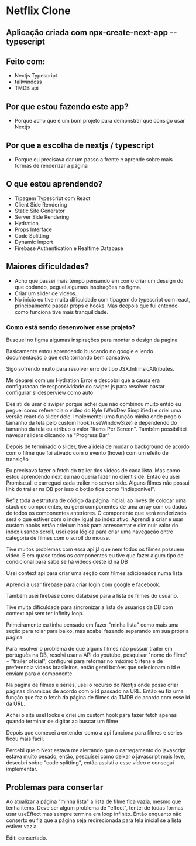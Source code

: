 # Netflix Clone

## Aplicação criada com npx-create-next-app --typescript

## Feito com:

- Nextjs Typescript
- tailwindcss
- TMDB api

## Por que estou fazendo este app?

- Porque acho que é um bom projeto para demonstrar que consigo usar Nextjs

## Por que a escolha de nextjs / typescript

- Porque eu precisava dar um passo a frente e aprende sobre mais formas de renderizar a página

## O que estou aprendendo?

- Tipagem Typescript com React
- Client Side Rendering
- Static Site Generator
- Server Side Rendering
- Hydration
- Props Interface
- Code Splitting
- Dynamic import
- Firebase Authentication e Realtime Database

## Maiores dificuldades?

- Acho que passei mais tempo pensando em como criar um dessign do que codando, peguei algumas inspirações no figma.
- Criar um slider de videos.
- No início eu tive muita dificuldade com tipagem do typescript com react, principalmente passar props e hooks. Mas deepois que fui entendo como funciona tive mais tranquilidade.

### Como está sendo desenvolver esse projeto?

Busquei no figma algumas inspirações para montar o design da página

Basicamente estou aprendendo buscando no google e lendo documentação o que está tornando bem cansativo.

Sigo sofrendo muito para resolver erro de tipo JSX.IntrinsicAttributes.

Me deparei com um Hydration Error e descobri que a causa era configuracao de responsividade do swiper js para resolver bastar configurar slidesperview como auto

Desisti de usar o swiper porque achei que não combinou muito então eu peguei como referencia o video do Kyle (WebDev Simplified) e criei uma versão react do slider dele. Implementei uma função minha onde pego o tamanho da tela pelo custom hook (useWindowSize) e dependendo do tamanho da tela eu atribuo o valor "Items Per Screen". Também possibilitei navegar sliders clicando na "Progress Bar"

Depois de terminado o slider, tive a ideia de mudar o background de acordo com o filme que foi ativado com o evento (hover) com um efeito de transição

Eu precisava fazer o fetch do trailer dos videos de cada lista. Mas como estou aprendendo next eu não queria fazer no client side. Então eu usei Promise.all e carreguei cada trailer no server side. Alguns filmes não possui link do trailer na DB por isso o botão fica como "indisponivel".

Refiz toda a estrutura de código da página inicial, ao invés de colocar uma stack de componentes, eu gerei componentes de uma array com os dados de todos os componentes anteriores. O componente que será renderizado será o que estiver com o index igual ao index ativo.
Aprendi a criar e usar custom hooks então criei um hook para acrescentar e diminuir valor do index usando scroll, usei essa lógica para criar uma navegação entre categoria de filmes com o scroll do mouse.

Tive muitos problemas com essa api já que nem todos os filmes possuem video. E em quase todos os componentes eu tive que fazer algum tipo de condicional para sabe se há videos deste id na DB

Usei context api para criar uma seção com filmes adicionados numa lista

Aprendi a usar firebase para criar login com google e facebook.

Também usei firebase como database para a lista de filmes do usuario.

Tive muita dificuldade para sincronizar a lista de usuarios da DB com context api sem ter infinity loop.

Primeiramente eu tinha pensado em fazer "minha lista" como mais uma seção para rolar para baixo, mas acabei fazendo separando em sua própria página

Para resolver o problema de que alguns filmes não possuir trailer em português na DB, resolvi usar a API do youtube, pesquisar "nome do filme" + "trailer oficial", configurei para retornar no máximo 5 itens e de preferencia videos brasileiros, então gerei botões que selecionam o id e enviam para o componente.

Na página de filmes e séries, usei o recurso do Nextjs onde posso criar páginas dinamicas de acordo com o id passado na URL. Então eu fiz uma função que faz o fetch da página de filmes da TMDB de acordo com esse id da URL.

Achei o site useHooks e criei um custom hook para fazer fetch apenas quando terminar de digitar ao buscar um filme

Depois que comecei a entender como a api funciona para filmes e series ficou mais facil.

Percebi que o Next estava me alertando que o carregamento do javascript estava muito pesado, então, pesquisei como deixar o javascript mais leve, descobri sobre "code splitting", então assisti a esse vídeo e consegui implementar.

## Problemas para consertar

Ao atualizar a página "minha lista" a lista de filme fica vazia, mesmo que tenha items. Deve ser algum problema de "effect", tentei de todas formas usar useEffect mas sempre termina em loop infinito. Então enquanto não conserto eu fiz que a página seja redirecionada para tela inicial se a lista estiver vazia

Edit: consertado.
